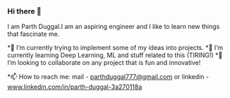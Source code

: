 ### Hi there 👋



I am Parth Duggal.I am an aspiring engineer and I like to learn new things that fascinate me. 


*🔭 I’m currently trying to implement some of my ideas into projects.
*🌱 I’m currently learning Deep Learning, ML and stuff related to this (TIRING!)
*👯 I’m looking to collaborate on any project that is fun and innovative!
 
*📫 How to reach me: mail - parthduggal777@gmail.com or linkedin - www.linkedin.com/in/parth-duggal-3a270118a

